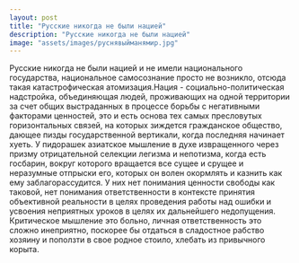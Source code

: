 ```yaml
---
layout: post
title: "Русские никогда не были нацией"
description: "Русские никогда не были нацией"
image: "assets/images/руснявыйманямир.jpg"
---
```

<p>Русские никогда не были нацией и не имели национального государства, национальное самосознание просто не возникло, отсюда такая катастрофическая атомизация.Нация - социально-политическая надстройка, объединяющая людей, проживающих на одной территории за счет общих выстраданных в процессе борьбы с негативными факторами ценностей, это и есть основа тех самых пресловутых горизонтальных связей, на которых зиждется гражданское общество, дающее пизды государственной вертикали, когда последняя начинает хуеть. У пидорашек азиатское мышление в духе извращенного через призму отрицательной селекции легизма и непотизма, когда есть госбарин, вокруг которого вращается все сущее и срущее и неразумные отпрыски его, которых он волен окормлять и казнить как ему заблагорассудится. У них нет понимания ценности свободы как таковой, нет понимания ответственности в контексте принятия объективной реальности в целях проведения работы над ошибки и усвоения неприятных уроков в целях их дальнейшего недопущения. Критическое мышление это больно, личная ответственность это сложно инеприятно, поскорее бы отдаться в сладостное рабство хозяину и поползти в свое родное стоило, хлебать из привычного корыта.</p>
